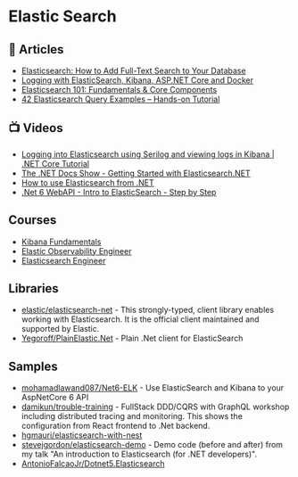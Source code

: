 # Elastic Search

## 📕 Articles
- [Elasticsearch: How to Add Full-Text Search to Your Database](https://mentormate.medium.com/elasticsearch-how-to-add-full-text-search-to-your-database-ee2f3ea4d3f3)
- [Logging with ElasticSearch, Kibana, ASP.NET Core and Docker](https://www.humankode.com/asp-net-core/logging-with-elasticsearch-kibana-asp-net-core-and-docker)
- [Elasticsearch 101: Fundamentals & Core Components](https://medium.com/velotio-perspectives/elasticsearch-101-fundamentals-core-components-a1fdc6090a5e)
- [42 Elasticsearch Query Examples – Hands-on Tutorial](https://coralogix.com/blog/42-elasticsearch-query-examples-hands-on-tutorial/)
## 📺 Videos
- [Logging into Elasticsearch using Serilog and viewing logs in Kibana | .NET Core Tutorial](https://www.youtube.com/watch?v=0acSdHJfk64)
- [The .NET Docs Show - Getting Started with Elasticsearch.NET](https://www.youtube.com/watch?v=Ll5yLL83W8M)
- [How to use Elasticsearch from .NET](https://www.youtube.com/watch?v=tw9svKWq6tg)
- [.Net 6 WebAPI - Intro to ElasticSearch - Step by Step](https://www.youtube.com/watch?v=oPxoQKdC8sI)

## Courses
- [Kibana Fundamentals](https://www.elastic.co/training/kibana-fundamentals)
- [Elastic Observability Engineer](https://www.elastic.co/training/elastic-observability-engineer)
- [Elasticsearch Engineer](https://www.elastic.co/training/elasticsearch-engineer)
## Libraries
- [elastic/elasticsearch-net](https://github.com/elastic/elasticsearch-net) - This strongly-typed, client library enables working with Elasticsearch. It is the official client maintained and supported by Elastic.
- [Yegoroff/PlainElastic.Net](https://github.com/Yegoroff/PlainElastic.Net) - Plain .Net client for ElasticSearch

## Samples
- [mohamadlawand087/Net6-ELK](https://github.com/mohamadlawand087/Net6-ELK) - Use ElasticSearch and Kibana to your AspNetCore 6 API
- [damikun/trouble-training](https://github.com/damikun/trouble-training/blob/main/Doc/Identity.md) - FullStack DDD/CQRS with GraphQL workshop including distributed tracing and monitoring. This shows the configuration from React frontend to .Net backend.
- [hgmauri/elasticsearch-with-nest](https://github.com/hgmauri/elasticsearch-with-nest)
- [stevejgordon/elasticsearch-demo](https://github.com/stevejgordon/elasticsearch-demo) - Demo code (before and after) from my talk "An introduction to Elasticsearch (for .NET developers)".
- [AntonioFalcaoJr/Dotnet5.Elasticsearch](https://github.com/AntonioFalcaoJr/Dotnet5.Elasticsearch)